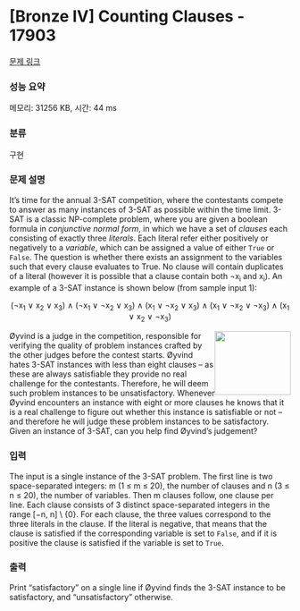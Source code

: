 # [Bronze IV] Counting Clauses - 17903 

[문제 링크](https://www.acmicpc.net/problem/17903) 

### 성능 요약

메모리: 31256 KB, 시간: 44 ms

### 분류

구현

### 문제 설명

<p>It’s time for the annual 3-SAT competition, where the contestants compete to answer as many instances of 3-SAT as possible within the time limit. 3-SAT is a classic NP-complete problem, where you are given a boolean formula in <em>conjunctive normal form</em>, in which we have a set of <em>clauses</em> each consisting of exactly three <em>literals</em>. Each literal refer either positively or negatively to a <em>variable</em>, which can be assigned a value of either <code>True</code> or <code>False</code>. The question is whether there exists an assignment to the variables such that every clause evaluates to True. No clause will contain duplicates of a literal (however it is possible that a clause contain both ¬x<sub>i</sub> and x<sub>i</sub>). An example of a 3-SAT instance is shown below (from sample input 1):</p>

<p style="text-align: center;">(¬x<sub>1</sub> ∨ x<sub>2</sub> ∨ x<sub>3</sub>) ∧ (¬x<sub>1</sub> ∨ ¬x<sub>2</sub> ∨ x<sub>3</sub>) ∧ (x<sub>1</sub> ∨ ¬x<sub>2</sub> ∨ x<sub>3</sub>) ∧ (x<sub>1</sub> ∨ ¬x<sub>2</sub> ∨ ¬x<sub>3</sub>) ∧ (x<sub>1</sub> ∨ x<sub>2</sub> ∨ ¬x<sub>3</sub>)</p>

<p><img alt="" src="https://upload.acmicpc.net/a3287a2c-330e-41f6-9284-9e278278511d/-/preview/" style="width: 136px; height: 114px; float: right;">Øyvind is a judge in the competition, responsible for verifying the quality of problem instances crafted by the other judges before the contest starts. Øyvind hates 3-SAT instances with less than eight clauses – as these are always satisfiable they provide no real challenge for the contestants. Therefore, he will deem such problem instances to be unsatisfactory. Whenever Øyvind encounters an instance with eight or more clauses he knows that it is a real challenge to figure out whether this instance is satisfiable or not – and therefore he will judge these problem instances to be satisfactory. Given an instance of 3-SAT, can you help find Øyvind’s judgement?</p>

### 입력 

 <p>The input is a single instance of the 3-SAT problem. The first line is two space-separated integers: m (1 ≤ m ≤ 20), the number of clauses and n (3 ≤ n ≤ 20), the number of variables. Then m clauses follow, one clause per line. Each clause consists of 3 distinct space-separated integers in the range [−n, n] \ {0}. For each clause, the three values correspond to the three literals in the clause. If the literal is negative, that means that the clause is satisfied if the corresponding variable is set to <code>False</code>, and if it is positive the clause is satisfied if the variable is set to <code>True</code>.</p>

### 출력 

 <p>Print “satisfactory” on a single line if Øyvind finds the 3-SAT instance to be satisfactory, and “unsatisfactory” otherwise.</p>

